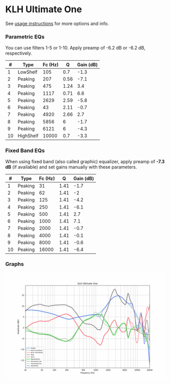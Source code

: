 # KLH Ultimate One
See [usage instructions](https://github.com/jaakkopasanen/AutoEq#usage) for more options and info.

### Parametric EQs
You can use filters 1-5 or 1-10. Apply preamp of -6.2 dB or -6.2 dB, respectively.

|   # | Type      |   Fc (Hz) |    Q |   Gain (dB) |
|-----|-----------|-----------|------|-------------|
|   1 | LowShelf  |       105 | 0.7  |        -1.3 |
|   2 | Peaking   |       207 | 0.56 |        -7.1 |
|   3 | Peaking   |       475 | 1.24 |         3.4 |
|   4 | Peaking   |      1117 | 0.71 |         6.6 |
|   5 | Peaking   |      2629 | 2.59 |        -5.8 |
|   6 | Peaking   |        43 | 2.11 |        -0.7 |
|   7 | Peaking   |      4920 | 2.66 |         2.7 |
|   8 | Peaking   |      5856 | 6    |        -1.7 |
|   9 | Peaking   |      6121 | 6    |        -4.3 |
|  10 | HighShelf |     10000 | 0.7  |        -3.3 |

### Fixed Band EQs
When using fixed band (also called graphic) equalizer, apply preamp of **-7.3 dB** (if available) and set gains manually with these parameters.

|   # | Type    |   Fc (Hz) |    Q |   Gain (dB) |
|-----|---------|-----------|------|-------------|
|   1 | Peaking |        31 | 1.41 |        -1.7 |
|   2 | Peaking |        62 | 1.41 |        -2   |
|   3 | Peaking |       125 | 1.41 |        -4.2 |
|   4 | Peaking |       250 | 1.41 |        -6.1 |
|   5 | Peaking |       500 | 1.41 |         2.7 |
|   6 | Peaking |      1000 | 1.41 |         7.1 |
|   7 | Peaking |      2000 | 1.41 |        -0.7 |
|   8 | Peaking |      4000 | 1.41 |        -0.1 |
|   9 | Peaking |      8000 | 1.41 |        -0.6 |
|  10 | Peaking |     16000 | 1.41 |        -6.4 |

### Graphs
![](./KLH%20Ultimate%20One.png)
